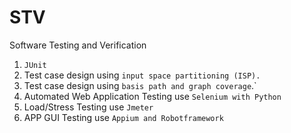 # STV
 Software Testing and Verification
 1. `JUnit`
 2. Test case design using `input space partitioning (ISP). `
 3. Test case design using `basis path and graph coverage`.`
 4. Automated Web Application Testing use `Selenium with Python`
 5. Load/Stress Testing use `Jmeter`
 6.  APP GUI Testing use `Appium and Robotframework `
